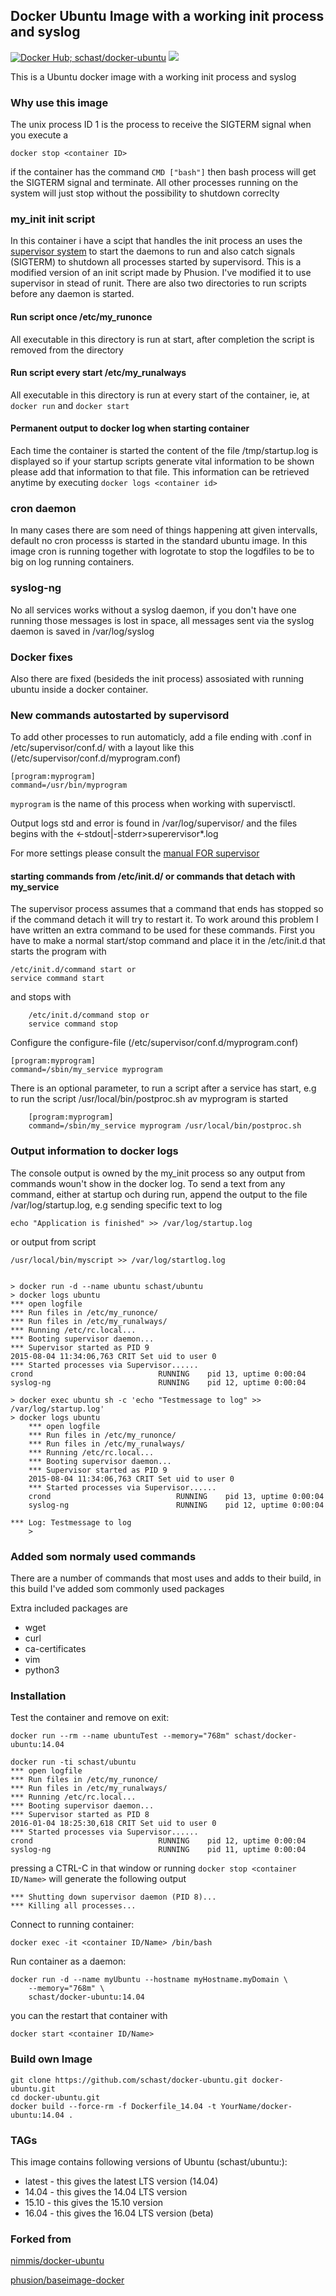 ## Docker Ubuntu Image with a working init process and syslog
 [![Docker Hub; schast/docker-ubuntu](https://img.shields.io/badge/dockerhub-schast%2Fubuntu-green.svg)](https://registry.hub.docker.com/u/schast/ubuntu)
 [![](https://badge.imagelayers.io/schast/ubuntu:14.04.svg)](https://imagelayers.io/?images=schast/ubuntu:14.04 'Get your own badge on imagelayers.io')

This is a Ubuntu docker image with a working init process and syslog

### Why use this image

The unix process ID 1 is the process to receive the SIGTERM signal when you execute a

	docker stop <container ID>

if the container has the command `CMD ["bash"]` then bash process will get the SIGTERM signal and terminate.
All other processes running on the system will just stop without the possibility to shutdown correclty

### my_init init script

In this container i have a scipt that handles the init process an uses the [supervisor system](http://supervisord.org/index.html) to start
the daemons to run and also catch signals (SIGTERM) to shutdown all processes started by supervisord. This is a modified version of
an init script made by Phusion. I've modified it to use supervisor in stead of runit. There are also two directories to run scripts
before any daemon is started.

#### Run script once /etc/my_runonce

All executable in this directory is run at start, after completion the script is removed from the directory

#### Run script every start /etc/my_runalways

All executable in this directory is run at every start of the container, ie, at `docker run` and `docker start`

#### Permanent output to docker log when starting container

Each time the container is started the content of the file /tmp/startup.log is displayed so if your startup scripts generate
vital information to be shown please add that information to that file. This information can be retrieved anytime by
executing `docker logs <container id>`

### cron daemon

In many cases there are som need of things happening att given intervalls, default no cron processs is started
in the standard ubuntu image. In this image cron is running together with logrotate to stop the logdfiles to be
to big on log running containers.

### syslog-ng

No all services works without a syslog daemon, if you don't have one running those messages is lost in space,
all messages sent via the syslog daemon is saved in /var/log/syslog

### Docker fixes

Also there are fixed (besideds the init process) assosiated with running ubuntu inside a docker container.

### New commands autostarted by supervisord

To add other processes to run automaticly, add a file ending with .conf  in /etc/supervisor/conf.d/
with a layout like this (/etc/supervisor/conf.d/myprogram.conf)

	[program:myprogram]
	command=/usr/bin/myprogram

`myprogram` is the name of this process when working with supervisctl.

Output logs std and error is found in /var/log/supervisor/ and the files begins with the <defined name><-stdout|-stderr>superervisor*.log

For more settings please consult the [manual FOR supervisor](http://supervisord.org/configuration.html#program-x-section-settings)

#### starting commands from /etc/init.d/ or commands that detach with my_service

The supervisor process assumes that a command that ends has stopped so if the command detach it will try to restart it. To work around this
problem I have written an extra command to be used for these commands. First you have to make a normal start/stop command and place it in
the /etc/init.d that starts the program with

	/etc/init.d/command start or
	service command start

and stops with

        /etc/init.d/command stop or
        service command stop

Configure the configure-file (/etc/supervisor/conf.d/myprogram.conf)

	[program:myprogram]
	command=/sbin/my_service myprogram

There is an optional parameter, to run a script after a service has start, e.g to run the script /usr/local/bin/postproc.sh av myprogram is started

        [program:myprogram]
        command=/sbin/my_service myprogram /usr/local/bin/postproc.sh

### Output information to docker logs

The console output is owned by the my_init process so any output from commands woun't show in the docker log. To send a text from any command, either
at startup och during run, append the output to the file /var/log/startup.log, e.g sending specific text to log

	echo "Application is finished" >> /var/log/startup.log

or output from script

	/usr/local/bin/myscript >> /var/log/startlog.log


	> docker run -d --name ubuntu schast/ubuntu
	> docker logs ubuntu
	*** open logfile
	*** Run files in /etc/my_runonce/
	*** Run files in /etc/my_runalways/
	*** Running /etc/rc.local...
	*** Booting supervisor daemon...
	*** Supervisor started as PID 9
	2015-08-04 11:34:06,763 CRIT Set uid to user 0
	*** Started processes via Supervisor......
	crond                            RUNNING    pid 13, uptime 0:00:04
	syslog-ng                        RUNNING    pid 12, uptime 0:00:04

	> docker exec ubuntu sh -c 'echo "Testmessage to log" >> /var/log/startup.log'
	> docker logs ubuntu
        *** open logfile
        *** Run files in /etc/my_runonce/
        *** Run files in /etc/my_runalways/
        *** Running /etc/rc.local...
        *** Booting supervisor daemon...
        *** Supervisor started as PID 9
        2015-08-04 11:34:06,763 CRIT Set uid to user 0
        *** Started processes via Supervisor......
        crond                            RUNNING    pid 13, uptime 0:00:04
        syslog-ng                        RUNNING    pid 12, uptime 0:00:04

	*** Log: Testmessage to log
        >
### Added som normaly used commands

There are a number of commands that most uses and adds to their build, in this build I've added som commonly used packages

Extra included packages are

- wget
- curl
- ca-certificates
- vim
- python3

### Installation

Test the container and remove on exit:

	docker run --rm --name ubuntuTest --memory="768m" schast/docker-ubuntu:14.04

	docker run -ti schast/ubuntu
	*** open logfile
	*** Run files in /etc/my_runonce/
	*** Run files in /etc/my_runalways/
	*** Running /etc/rc.local...
	*** Booting supervisor daemon...
	*** Supervisor started as PID 8
	2016-01-04 18:25:30,618 CRIT Set uid to user 0
	*** Started processes via Supervisor......
	crond                            RUNNING    pid 12, uptime 0:00:04
	syslog-ng                        RUNNING    pid 11, uptime 0:00:04

pressing a CTRL-C in that window or running `docker stop <container ID/Name>` will generate the following output

	*** Shutting down supervisor daemon (PID 8)...
	*** Killing all processes...

Connect to running container:

	docker exec -it <container ID/Name> /bin/bash


Run container as a daemon:

	docker run -d --name myUbuntu --hostname myHostname.myDomain \
		--memory="768m" \
		schast/docker-ubuntu:14.04


you can the restart that container with

	docker start <container ID/Name>


### Build own Image

	git clone https://github.com/schast/docker-ubuntu.git docker-ubuntu.git
	cd docker-ubuntu.git
	docker build --force-rm -f Dockerfile_14.04 -t YourName/docker-ubuntu:14.04 .


### TAGs

This image contains following versions of Ubuntu (schast/ubuntu:<tag>):
- latest -  this gives the latest LTS version (14.04)
- 14.04  -  this gives the 14.04 LTS version
- 15.10  -  this gives the 15.10 version
- 16.04  -  this gives the 16.04 LTS version (beta)


### Forked from
[nimmis/docker-ubuntu](https://github.com/nimmis/docker-ubuntu/)

[phusion/baseimage-docker](https://github.com/phusion/baseimage-docker)



